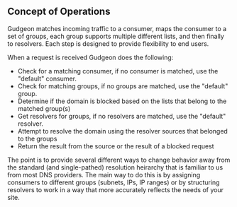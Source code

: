 ## Concept of Operations

Gudgeon matches incoming traffic to a consumer, maps the consumer to a set of groups, each group supports multiple different lists, and then finally to resolvers. Each step is designed to provide flexibility to end users.

When a request is received Gudgeon does the following:
* Check for a matching consumer, if no consumer is matched, use the "default" consumer.
* Check for matching groups, if no groups are matched, use the "default" group.
* Determine if the domain is blocked based on the lists that belong to the matched group(s)
* Get resolvers for groups, if no resolvers are matched,  use the "default" resolver.
* Attempt to resolve the domain using the resolver sources that belonged to the groups
* Return the result from the source or the result of a blocked request

The point is to provide several different ways to change behavior away from the standard (and single-pathed) resolution heirarchy that is familiar to us from most DNS providers. The main way to do this is by assigning consumers to different groups (subnets, IPs, IP ranges) or by structuring resolvers to work in a way that more accurately reflects the needs of your site.